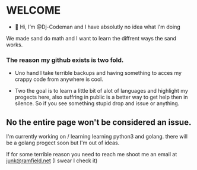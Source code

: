 <H1> WELCOME </H1>

- 👋 Hi, I’m @Dj-Codeman and I have absolutly no idea what I'm doing

We made sand do math and I want to learn the diffrent ways the sand works.

<H3> The reason my github exists is two fold.</H3>

  * Uno hand I take terrible backups and having something to acces my crappy code from anywhere is cool.

  * Two the goal is to learn a little bit of alot of languages and highlight my progects here, also suffring
    in public is a better way to get help then in silence. So if you see something stupid drop and issue or anything. 

<H2> No the entire page won't be considered an issue. </H2>

I'm currently working on / learning learning python3 and golang. there will be a golang progect soon but I'm out of ideas.

If for some terrible reason you need to reach me shoot me an email at junk@ramfield.net (I swear I check it)

</br>

<!---
Dj-Codeman/Dj-Codeman is a ✨ special ✨ repository because its `README.md` (this file) appears on your GitHub profile.
You can click the Preview link to take a look at your changes.
--->
